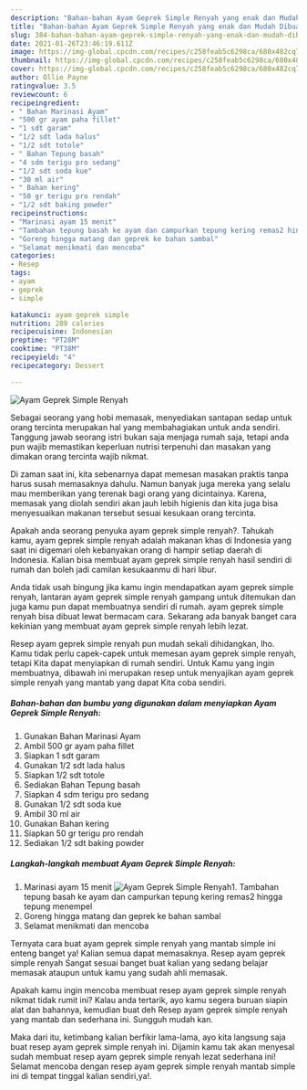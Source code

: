 ```yaml
---
description: "Bahan-bahan Ayam Geprek Simple Renyah yang enak dan Mudah Dibuat"
title: "Bahan-bahan Ayam Geprek Simple Renyah yang enak dan Mudah Dibuat"
slug: 384-bahan-bahan-ayam-geprek-simple-renyah-yang-enak-dan-mudah-dibuat
date: 2021-01-26T23:46:19.611Z
image: https://img-global.cpcdn.com/recipes/c258feab5c6298ca/680x482cq70/ayam-geprek-simple-renyah-foto-resep-utama.jpg
thumbnail: https://img-global.cpcdn.com/recipes/c258feab5c6298ca/680x482cq70/ayam-geprek-simple-renyah-foto-resep-utama.jpg
cover: https://img-global.cpcdn.com/recipes/c258feab5c6298ca/680x482cq70/ayam-geprek-simple-renyah-foto-resep-utama.jpg
author: Ollie Payne
ratingvalue: 3.5
reviewcount: 6
recipeingredient:
- " Bahan Marinasi Ayam"
- "500 gr ayam paha fillet"
- "1 sdt garam"
- "1/2 sdt lada halus"
- "1/2 sdt totole"
- " Bahan Tepung basah"
- "4 sdm terigu pro sedang"
- "1/2 sdt soda kue"
- "30 ml air"
- " Bahan kering"
- "50 gr terigu pro rendah"
- "1/2 sdt baking powder"
recipeinstructions:
- "Marinasi ayam 15 menit"
- "Tambahan tepung basah ke ayam dan campurkan tepung kering remas2 hingga tepung menempel"
- "Goreng hingga matang dan geprek ke bahan sambal"
- "Selamat menikmati dan mencoba"
categories:
- Resep
tags:
- ayam
- geprek
- simple

katakunci: ayam geprek simple 
nutrition: 289 calories
recipecuisine: Indonesian
preptime: "PT28M"
cooktime: "PT38M"
recipeyield: "4"
recipecategory: Dessert

---
```



![Ayam Geprek Simple Renyah](https://img-global.cpcdn.com/recipes/c258feab5c6298ca/680x482cq70/ayam-geprek-simple-renyah-foto-resep-utama.jpg)

Sebagai seorang yang hobi memasak, menyediakan santapan sedap untuk orang tercinta merupakan hal yang membahagiakan untuk anda sendiri. Tanggung jawab seorang istri bukan saja menjaga rumah saja, tetapi anda pun wajib memastikan keperluan nutrisi terpenuhi dan masakan yang dimakan orang tercinta wajib nikmat.

Di zaman  saat ini, kita sebenarnya dapat memesan masakan praktis tanpa harus susah memasaknya dahulu. Namun banyak juga mereka yang selalu mau memberikan yang terenak bagi orang yang dicintainya. Karena, memasak yang diolah sendiri akan jauh lebih higienis dan kita juga bisa menyesuaikan makanan tersebut sesuai kesukaan orang tercinta. 



Apakah anda seorang penyuka ayam geprek simple renyah?. Tahukah kamu, ayam geprek simple renyah adalah makanan khas di Indonesia yang saat ini digemari oleh kebanyakan orang di hampir setiap daerah di Indonesia. Kalian bisa membuat ayam geprek simple renyah hasil sendiri di rumah dan boleh jadi camilan kesukaanmu di hari libur.

Anda tidak usah bingung jika kamu ingin mendapatkan ayam geprek simple renyah, lantaran ayam geprek simple renyah gampang untuk ditemukan dan juga kamu pun dapat membuatnya sendiri di rumah. ayam geprek simple renyah bisa dibuat lewat bermacam cara. Sekarang ada banyak banget cara kekinian yang membuat ayam geprek simple renyah lebih lezat.

Resep ayam geprek simple renyah pun mudah sekali dihidangkan, lho. Kamu tidak perlu capek-capek untuk memesan ayam geprek simple renyah, tetapi Kita dapat menyiapkan di rumah sendiri. Untuk Kamu yang ingin membuatnya, dibawah ini merupakan resep untuk menyajikan ayam geprek simple renyah yang mantab yang dapat Kita coba sendiri.

<!--inarticleads1-->

##### Bahan-bahan dan bumbu yang digunakan dalam menyiapkan Ayam Geprek Simple Renyah:

1. Gunakan  Bahan Marinasi Ayam
1. Ambil 500 gr ayam paha fillet
1. Siapkan 1 sdt garam
1. Gunakan 1/2 sdt lada halus
1. Siapkan 1/2 sdt totole
1. Sediakan  Bahan Tepung basah
1. Siapkan 4 sdm terigu pro sedang
1. Gunakan 1/2 sdt soda kue
1. Ambil 30 ml air
1. Gunakan  Bahan kering
1. Siapkan 50 gr terigu pro rendah
1. Sediakan 1/2 sdt baking powder




<!--inarticleads2-->

##### Langkah-langkah membuat Ayam Geprek Simple Renyah:

1. Marinasi ayam 15 menit
<img src="https://img-global.cpcdn.com/steps/8efacceb00013425/160x128cq70/ayam-geprek-simple-renyah-langkah-memasak-1-foto.jpg" alt="Ayam Geprek Simple Renyah">1. Tambahan tepung basah ke ayam dan campurkan tepung kering remas2 hingga tepung menempel
1. Goreng hingga matang dan geprek ke bahan sambal
1. Selamat menikmati dan mencoba




Ternyata cara buat ayam geprek simple renyah yang mantab simple ini enteng banget ya! Kalian semua dapat memasaknya. Resep ayam geprek simple renyah Sangat sesuai banget buat kalian yang sedang belajar memasak ataupun untuk kamu yang sudah ahli memasak.

Apakah kamu ingin mencoba membuat resep ayam geprek simple renyah nikmat tidak rumit ini? Kalau anda tertarik, ayo kamu segera buruan siapin alat dan bahannya, kemudian buat deh Resep ayam geprek simple renyah yang mantab dan sederhana ini. Sungguh mudah kan. 

Maka dari itu, ketimbang kalian berfikir lama-lama, ayo kita langsung saja buat resep ayam geprek simple renyah ini. Dijamin kamu tak akan menyesal sudah membuat resep ayam geprek simple renyah lezat sederhana ini! Selamat mencoba dengan resep ayam geprek simple renyah mantab simple ini di tempat tinggal kalian sendiri,ya!.

